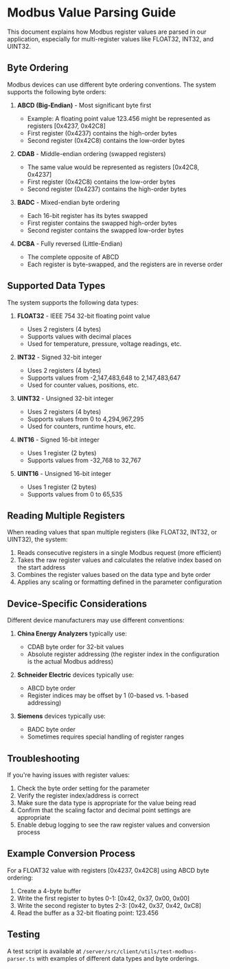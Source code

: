 # Modbus Value Parsing Guide

This document explains how Modbus register values are parsed in our application, especially for multi-register values like FLOAT32, INT32, and UINT32.

## Byte Ordering

Modbus devices can use different byte ordering conventions. The system supports the following byte orders:

1. **ABCD (Big-Endian)** - Most significant byte first
   - Example: A floating point value 123.456 might be represented as registers [0x4237, 0x42C8]
   - First register (0x4237) contains the high-order bytes
   - Second register (0x42C8) contains the low-order bytes
   
2. **CDAB** - Middle-endian ordering (swapped registers)
   - The same value would be represented as registers [0x42C8, 0x4237]
   - First register (0x42C8) contains the low-order bytes
   - Second register (0x4237) contains the high-order bytes

3. **BADC** - Mixed-endian byte ordering
   - Each 16-bit register has its bytes swapped
   - First register contains the swapped high-order bytes
   - Second register contains the swapped low-order bytes

4. **DCBA** - Fully reversed (Little-Endian)
   - The complete opposite of ABCD
   - Each register is byte-swapped, and the registers are in reverse order

## Supported Data Types

The system supports the following data types:

1. **FLOAT32** - IEEE 754 32-bit floating point value
   - Uses 2 registers (4 bytes)
   - Supports values with decimal places
   - Used for temperature, pressure, voltage readings, etc.

2. **INT32** - Signed 32-bit integer
   - Uses 2 registers (4 bytes)
   - Supports values from -2,147,483,648 to 2,147,483,647
   - Used for counter values, positions, etc.

3. **UINT32** - Unsigned 32-bit integer
   - Uses 2 registers (4 bytes)
   - Supports values from 0 to 4,294,967,295
   - Used for counters, runtime hours, etc.

4. **INT16** - Signed 16-bit integer
   - Uses 1 register (2 bytes)
   - Supports values from -32,768 to 32,767

5. **UINT16** - Unsigned 16-bit integer
   - Uses 1 register (2 bytes)
   - Supports values from 0 to 65,535

## Reading Multiple Registers

When reading values that span multiple registers (like FLOAT32, INT32, or UINT32), the system:

1. Reads consecutive registers in a single Modbus request (more efficient)
2. Takes the raw register values and calculates the relative index based on the start address
3. Combines the register values based on the data type and byte order
4. Applies any scaling or formatting defined in the parameter configuration

## Device-Specific Considerations

Different device manufacturers may use different conventions:

1. **China Energy Analyzers** typically use:
   - CDAB byte order for 32-bit values
   - Absolute register addressing (the register index in the configuration is the actual Modbus address)

2. **Schneider Electric** devices typically use:
   - ABCD byte order
   - Register indices may be offset by 1 (0-based vs. 1-based addressing)

3. **Siemens** devices typically use:
   - BADC byte order
   - Sometimes requires special handling of register ranges

## Troubleshooting

If you're having issues with register values:

1. Check the byte order setting for the parameter
2. Verify the register index/address is correct
3. Make sure the data type is appropriate for the value being read
4. Confirm that the scaling factor and decimal point settings are appropriate
5. Enable debug logging to see the raw register values and conversion process

## Example Conversion Process

For a FLOAT32 value with registers [0x4237, 0x42C8] using ABCD byte ordering:

1. Create a 4-byte buffer
2. Write the first register to bytes 0-1: [0x42, 0x37, 0x00, 0x00]
3. Write the second register to bytes 2-3: [0x42, 0x37, 0x42, 0xC8]
4. Read the buffer as a 32-bit floating point: 123.456

## Testing

A test script is available at `/server/src/client/utils/test-modbus-parser.ts` with examples of different data types and byte orderings.